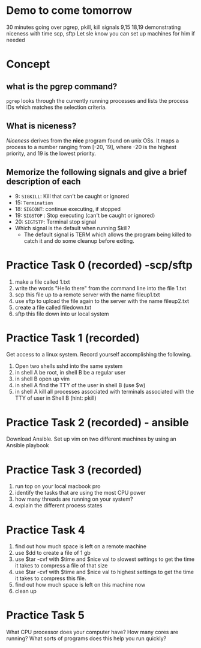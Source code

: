 # Demo to come tomorrow
30 minutes 
going over pgrep, pkill, kill signals 9,15 18,19
demonstrating niceness with time
scp, sftp
Let sle know you can set up machines for him if needed

# Concept
## what is the pgrep command?
`pgrep` looks through the currently running processes and lists the process IDs which matches the selection criteria. 
## What is niceness?
_Niceness_ derives from the __nice__ program found on unix OSs. It maps a process to a number ranging from [-20, 19], where -20 is the highest priority, and 19 is the lowest priority.
## Memorize the following signals and give a brief description of each
- 9: `SIGKILL`: Kill that can't be caught or ignored
- 15: `Termination` 
- 18: `SIGCONT`: continue executing, if stopped
- 19: `SIGSTOP` : Stop executing (can't be caught or ignored)
- 20: `SIGTSTP`: Terminal stop signal
- Which signal is the default when running $kill?
    * The default signal is TERM which allows the program being killed to catch it and do some cleanup before exiting.

# Practice Task 0 (recorded) -scp/sftp
1. make a file called 1.txt
2. write the words "Hello there" from the command line into the file 1.txt
3. scp this file up to a remote server with the name fileup1.txt
4. use sftp to upload the file again to the server with the name fileup2.txt
5. create a file called filedown.txt
6. sftp this file down into ur local system


# Practice Task 1 (recorded)
Get access to a linux system.
Record yourself accomplishing the following.
1. Open two shells sshd into the same system
2. in shell A be root, in shell B be a regular user
3. in shell B open up vim
4. in shell A find the TTY of the user in shell B (use $w)
5. in shell A kill all processes associated with terminals associated with the TTY of user in Shell B (hint: pkill)

# Practice Task 2 (recorded) - ansible
Download Ansible.
Set up vim on two different machines by using an Ansible playbook

# Practice Task 3 (recorded)
1. run top on your local macbook pro
2. identify the tasks that are using the most CPU power 
3. how many threads are running on your system?
4. explain the different process states

# Practice Task 4
1. find out how much space is left on a remote machine
2. use $dd to create a file of 1 gb 
3. use $tar -cvf with $time and $nice val to slowest settings to get the time it takes to compress a file of that size
4. use $tar -cvf with $time and $nice val to highest settings to get the time it takes to compress this file.
5. find out how much space is left on this machine now
6. clean up

# Practice Task 5
What CPU processor does your computer have?
How many cores are running?
What sorts of programs does this help you run quickly?

